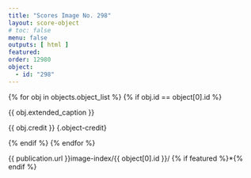 ```yaml
---
title: "Scores Image No. 298"
layout: score-object
# toc: false
menu: false
outputs: [ html ]
featured: 
order: 12980
object:
  - id: "298"
---
```


{% for obj in objects.object_list %}
{% if obj.id == object[0].id %}

{{ obj.extended_caption }}

{{ obj.credit }} {.object-credit}

{% endif %}
{% endfor %}

<div class="object-credit object-url is-print-only">

{{ publication.url }}image-index/{{ object[0].id }}/ {% if featured %}*{% endif %}

</div>
